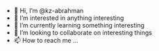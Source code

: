 - 👋 Hi, I’m @kz-abrahman
- 👀 I’m interested in anything interesting
- 🌱 I’m currently learning something interesting
- 💞️ I’m looking to collaborate on interesting things
- 📫 How to reach me ...

<!---
kz-abrahman/kz-abrahman is a ✨ special ✨ repository because its `README.md` (this file) appears on your GitHub profile.
You can click the Preview link to take a look at your changes.
--->
